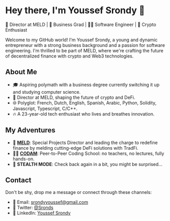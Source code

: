 # Hey there, I'm Youssef Srondy 👋

🚀 Director at MELD | 💼 Business Grad | 👨‍💻 Software Engineer | 🔗 Crypto Enthusiast

Welcome to my GitHub world! I'm Youssef Srondy, a young and dynamic entrepreneur with a strong business background and a passion for software engineering. I'm thrilled to be part of MELD, where we're crafting the future of decentralized finance with crypto and Web3 technologies.

## About Me

- 🎓 Aspiring polymath with a business degree currently switching it up and studying computer science. 
- 💼 Director at MELD, shaping the future of crypto and DeFi.
- 🌐 Polyglot: French, Dutch, English, Spanish, Arabic, Python, Solidity, Javascript, Typescript, C/C++.
- 🔥 A 23-year-old tech enthusiast who lives and breathes innovation.

## My Adventures

- 🏦 **[MELD](https://meld.com)**: Special Projects Director and leading the charge to redefine finance by melding cutting-edge DeFi solutions with TradFi.
- 👨‍🎓 **[CODAM](https://codam.nl)**: Peer-to-Peer Coding School: no teachers, no lectures, fully hands-on. 
- 🥷 **STEALTH MODE**: Check back again in a bit, you might be surprised... 

## Contact

Don't be shy, drop me a message or connect through these channels:

- 📧 Email: [srondyyoussef@gmail.com](mailto:srondyyoussef@gmail.com)
- 💬 Twitter: [@Sronds](https://twitter.com/Sronds)
- 💼 LinkedIn: [Youssef Srondy](https://www.linkedin.com/in/youssefsrondy)

